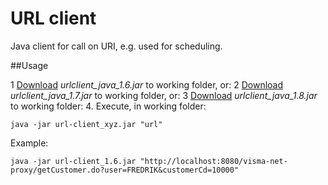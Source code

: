 # URL client

Java client for call on URI, e.g. used for scheduling.

##Usage

 1  [Download](https://github.com/SystemaAS/url-client/tree/master/build/target/urlclient_java_1.6.jar)  *urlclient_java_1.6.jar* to working folder, or:
 2  [Download](https://github.com/SystemaAS/url-client/tree/master/build/target/urlclient_java_1.7.jar)  *urlclient_java_1.7.jar* to working folder, or:
 3  [Download](https://github.com/SystemaAS/url-client/tree/master/build/target/urlclient_java_1.8.jar)  *urlclient_java_1.8.jar* to working folder:
 4. Execute, in working folder:
 
	java -jar url-client_xyz.jar "url"
	
Example:

	java -jar url-client_1.6.jar "http://localhost:8080/visma-net-proxy/getCustomer.do?user=FREDRIK&customerCd=10000"
